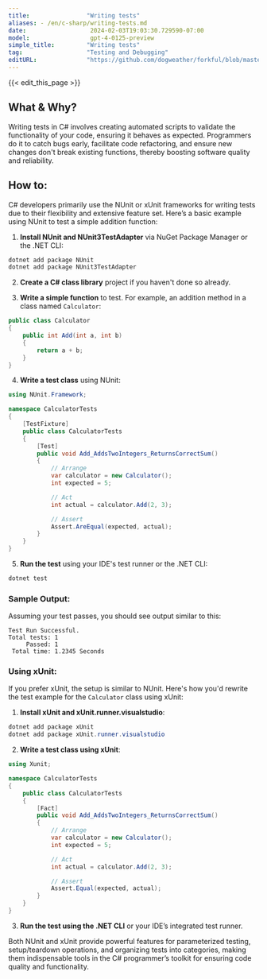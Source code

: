 ```yaml
---
title:                "Writing tests"
aliases: - /en/c-sharp/writing-tests.md
date:                  2024-02-03T19:03:30.729590-07:00
model:                 gpt-4-0125-preview
simple_title:         "Writing tests"
tag:                  "Testing and Debugging"
editURL:              "https://github.com/dogweather/forkful/blob/master/content/en/c-sharp/writing-tests.md"
---
```


{{< edit_this_page >}}

## What & Why?

Writing tests in C# involves creating automated scripts to validate the functionality of your code, ensuring it behaves as expected. Programmers do it to catch bugs early, facilitate code refactoring, and ensure new changes don't break existing functions, thereby boosting software quality and reliability.

## How to:

C# developers primarily use the NUnit or xUnit frameworks for writing tests due to their flexibility and extensive feature set. Here’s a basic example using NUnit to test a simple addition function:

1. **Install NUnit and NUnit3TestAdapter** via NuGet Package Manager or the .NET CLI:
```powershell
dotnet add package NUnit
dotnet add package NUnit3TestAdapter
```

2. **Create a C# class library** project if you haven't done so already.

3. **Write a simple function** to test. For example, an addition method in a class named `Calculator`:
```csharp
public class Calculator
{
    public int Add(int a, int b)
    {
        return a + b;
    }
}
```

4. **Write a test class** using NUnit:
```csharp
using NUnit.Framework;

namespace CalculatorTests
{
    [TestFixture]
    public class CalculatorTests
    {
        [Test]
        public void Add_AddsTwoIntegers_ReturnsCorrectSum()
        {
            // Arrange
            var calculator = new Calculator();
            int expected = 5;

            // Act
            int actual = calculator.Add(2, 3);

            // Assert
            Assert.AreEqual(expected, actual);
        }
    }
}
```

5. **Run the test** using your IDE's test runner or the .NET CLI:
```powershell
dotnet test
```

### Sample Output:

Assuming your test passes, you should see output similar to this:
```
Test Run Successful.
Total tests: 1
     Passed: 1
 Total time: 1.2345 Seconds
```

### Using xUnit:

If you prefer xUnit, the setup is similar to NUnit. Here's how you'd rewrite the test example for the `Calculator` class using xUnit:

1. **Install xUnit and xUnit.runner.visualstudio**:
```powershell
dotnet add package xUnit
dotnet add package xUnit.runner.visualstudio
```

2. **Write a test class using xUnit**:
```csharp
using Xunit;

namespace CalculatorTests
{
    public class CalculatorTests
    {
        [Fact]
        public void Add_AddsTwoIntegers_ReturnsCorrectSum()
        {
            // Arrange
            var calculator = new Calculator();
            int expected = 5;

            // Act
            int actual = calculator.Add(2, 3);

            // Assert
            Assert.Equal(expected, actual);
        }
    }
}
```

3. **Run the test using the .NET CLI** or your IDE’s integrated test runner.

Both NUnit and xUnit provide powerful features for parameterized testing, setup/teardown operations, and organizing tests into categories, making them indispensable tools in the C# programmer’s toolkit for ensuring code quality and functionality.
